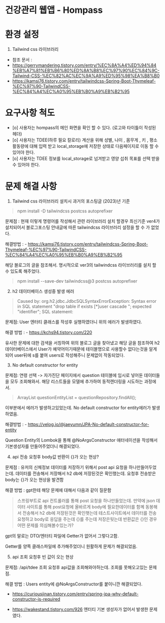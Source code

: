 # 건강관리 웹앱 - Hompass


# 환경 설정
1. Tailwind css 라이브러리
- 참조 문서 :
- https://gerrymandering.tistory.com/entry/%EC%8A%A4%ED%94%84%EB%A7%81%EB%B6%80%ED%8A%B8%EC%97%90%EC%84%9C-Tailwind-CSS-%EC%82%AC%EC%9A%A9%ED%95%98%EA%B8%B0
- https://kamsi76.tistory.com/entry/tailwindcss-Spring-Boot-Thymeleaf-%EC%97%90-TailwindCSS-%EC%84%A4%EC%A0%95%EB%B0%A9%EB%B2%95
# 요구사항 척도

- [o] 사용자는 hompass의 메인 화면을 확인 할 수 있다. (로고와 타이틀이 작성된 헤더)
- [o] 사용자는 TDEE(하루 필요 칼로리) 계산을 위해 성별, 나이 , 몸무게 , 키 , 평소 활동량에 대해 입력 받고 local_storage에 저장한 상태로 다음페이지로
이동 할 수 있어야 한다.
- [o] 사용자는 TDEE 정보를 local_storage로 넘겨받고 영양 섭취 목표를 선택 받을 수 있어야 한다.

# 문제 해결 사항
1. Tailwind css 라이브러리 설치시 과거의 포스팅글 (2023)년 기준
>npm install -D tailwindcss postcss autoprefixer

문제점 : 현재 이렇게 명령어를 작성해서 관련 라이브러리 설치 할경우 최신기준 ver4가 설치되어서
블로그포스팅 안내글에 따른 tailwindcss 라이브러리 설정을 할 수 가 없었다.

해결방법 : - https://kamsi76.tistory.com/entry/tailwindcss-Spring-Boot-Thymeleaf-%EC%97%90-TailwindCSS-%EC%84%A4%EC%A0%95%EB%B0%A9%EB%B2%95

해당 블로그의 글을 참조해서.
명시적으로 ver3의 tailwindcss 라이브러리를 설치 할 수 있도록 해주었다.

>npm install --save-dev tailwindcss@3 postcss autoprefixer

2. h2 데이터베이스 생성중 발생 에러

> Caused by: org.h2.jdbc.JdbcSQLSyntaxErrorException: Syntax error in SQL statement "drop table if exists [*]user cascade "; expected "identifier"; SQL statement:

문제점: User 엔터티 클래스를 작성후 실행하였더니 위의 에러가 발생하였다.

해결 방법 : - https://kchs94.tistory.com/220

유사한 문제에 대한 검색을 서칭하여 위의 블로그 글을 찾아냈고 해당 글을 참조하여
h2데이터베이스에서 User가 예약어이기때문에 테이블명으로 사용할수 없다는것을 알게되어
user뒤에 s를 붙여 users로 작성해주니 문제없이 작동되었다.

3. No default constructor for entity

문제점: 연령 선택 -> 자가진단 페이지에서 question 테이블에 임시로 넣어둔 데이터들을 모두 조회해와서.
해당 리스트들을 모델에 추가하여 동적렌더링을 시도하는 과정에서.
>ArrayList<Question> questionEntityList = questionRepository.findAll();

이부분에서 에러가 발생하고있었는데. No default constructor for entity에러가 발생하였음.

해결방법 : - https://velog.io/@jaeyumn/JPA-No-default-constructor-for-entity

Question Entity의 Lombok을 통해 @NoArgsConstructor 애터네이션을 작성해서 기본생성자를 만들어주었더니 해결되었다. 

4. api 전송 요청후 body값 반환이 {}가 오는 현상?

문제점 : 유저의 신체정보  데이터를 저장하기 위해서 post api 요청을 하나만들어두었는데.
데이터를 전송해서 저장해서 h2 db에 저장된것은 확인했는데. 
요청후 전송받은 body는 {}가 오는 현상을 발견함

해결 방법 : gpt한테 해당 문제에 대해서 다음과 같이 질문함 
>스프링부트로 api 컨트롤러를 통해 post 요청을 하나만들었는데. 만약에 json 데이터 사이트를 통해 post요청에 올바르게 body에 필요한데이터를 함꼐 동봉해서 전송해서 h2 db에 저장된것은 확인햇는데 테스트사이트에서 데이터를 전송요청하고 body로 응답을 주는데 {}를 주는데 저장은됫는데 반환값은 {}인 경우 어떤 문제를 의심해볼수있는가?

gpt의 말로는 DTO/엔터티 파일에 Getter가 없어서 그렇다고함.

Getter를 양쪽 클래스파일에 추가해주었더니 원활하게 문제가 해결되었음.

5. api 조회 요청후 빈 값이 오는 현상

문제점: /api/tdee 조회 요청후 api값을 조회해와야하는데.
조회를 못해오고있는 문제점.

해결 방법 : Users entity에 @NoArgsConstructor를 붙이니깐 해결되었다.

- https://curiousjinan.tistory.com/entry/spring-jpa-why-default-constructor-is-required

- https://wakestand.tistory.com/926
엔터티 기본 생성자가 없어서 발생한 문제였다.
